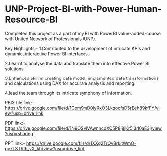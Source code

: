 # UNP-Project-BI-with-Power-Human-Resource-BI
Completed this project as a part of my BI with PowerBI value-added-course with United Network of Professionals (UNP).

Key Highlights:- 1.Contributed to the development of intricate KPIs and dynamic, interactive Power BI interfaces.

2.Learnt to analyse the data and translate them into effective Power BI solutions.

3.Enhanced skill in creating data model, implemented data transformations and calculations using DAX for accurate analysis and reporting.

4.lead the team through its intricate symphony of information.

PBIX file link:- https://drive.google.com/file/d/1Com9mD0iyRxO3LkqocfsD5rEeh89kfFY/view?usp=drive_link

PDF link:- https://drive.google.com/file/d/1N9OSMVAwnncdXC5P8j8jKr5l3rl0aE3j/view?usp=sharing

PPT link:-  https://drive.google.com/file/d/1XXg2TrQvBrkjtWmQ-qy7LSTRth_yX_kh/view?usp=drive_link
